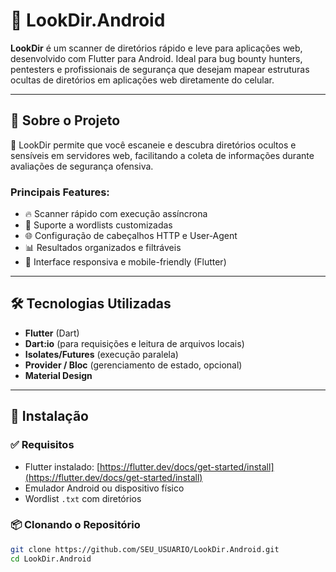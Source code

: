 # 📂 LookDir.Android

**LookDir** é um scanner de diretórios rápido e leve para aplicações web, desenvolvido com Flutter para Android. Ideal para bug bounty hunters, pentesters e profissionais de segurança que desejam mapear estruturas ocultas de diretórios em aplicações web diretamente do celular.

---

## 📱 Sobre o Projeto

🔎 LookDir permite que você escaneie e descubra diretórios ocultos e sensíveis em servidores web, facilitando a coleta de informações durante avaliações de segurança ofensiva.

### Principais Features:
- 🔥 Scanner rápido com execução assíncrona
- 📁 Suporte a wordlists customizadas
- 🌐 Configuração de cabeçalhos HTTP e User-Agent
- 📊 Resultados organizados e filtráveis
- 📲 Interface responsiva e mobile-friendly (Flutter)

---

## 🛠️ Tecnologias Utilizadas

- **Flutter** (Dart)
- **Dart:io** (para requisições e leitura de arquivos locais)
- **Isolates/Futures** (execução paralela)
- **Provider / Bloc** (gerenciamento de estado, opcional)
- **Material Design**

---

## 🚀 Instalação

### ✅ Requisitos
- Flutter instalado: [https://flutter.dev/docs/get-started/install](https://flutter.dev/docs/get-started/install)
- Emulador Android ou dispositivo físico
- Wordlist `.txt` com diretórios

### 📦 Clonando o Repositório
```bash
git clone https://github.com/SEU_USUARIO/LookDir.Android.git
cd LookDir.Android
